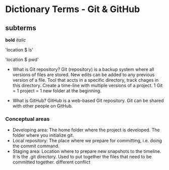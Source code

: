 # Dictionary Terms - Git & GitHub

## subterms

**bold**
*italic*

'location $ ls'

'location $ pwd'

- What is Git repository?
Git (repository) is a backup system where all versions of files are stored. New edits can be added to any previous version of a file.
Tool that accts in a specific directory, track chages in this directory.
Create a time-line with multiple versions of a project. 1 Git = 1 project = 1 new folder at the beginning.

- What is GitHub?
GitHub is a web-based Git repository. Git can be shared with other people on GitHub.

### Conceptual areas
- Developing area: The home folder where the project is developed. The folder where you initialize git.
- Local repository: The place where we prepare for committing, i.e. doing the commit command.
- Staging area: Location where to prepare new snapshots to the timeline. It is the .git directory. Used to put together the files that need to be committed together.
different conflict

